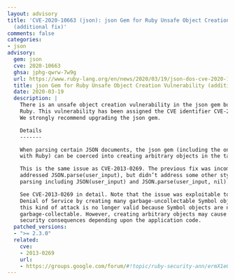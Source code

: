 ```yaml
---
layout: advisory
title: 'CVE-2020-10663 (json): json Gem for Ruby Unsafe Object Creation Vulnerability
  (additional fix)'
comments: false
categories:
- json
advisory:
  gem: json
  cve: 2020-10663
  ghsa: jphg-qwrw-7w9g
  url: https://www.ruby-lang.org/en/news/2020/03/19/json-dos-cve-2020-10663/
  title: json Gem for Ruby Unsafe Object Creation Vulnerability (additional fix)
  date: 2020-03-19
  description: |
    There is an unsafe object creation vulnerability in the json gem bundled with
    Ruby. This vulnerability has been assigned the CVE identifier CVE-2020-10663.
    We strongly recommend upgrading the json gem.

    Details
    -------

    When parsing certain JSON documents, the json gem (including the one bundled
    with Ruby) can be coerced into creating arbitrary objects in the target system.

    This is the same issue as CVE-2013-0269. The previous fix was incomplete, which
    addressed JSON.parse(user_input), but didn’t address some other styles of JSON
    parsing including JSON(user_input) and JSON.parse(user_input, nil).

    See CVE-2013-0269 in detail. Note that the issue was exploitable to cause a
    Denial of Service by creating many garbage-uncollectable Symbol objects, but
    this kind of attack is no longer valid because Symbol objects are now
    garbage-collectable. However, creating arbitrary objects may cause severe
    security consequences depending upon the application code.
  patched_versions:
  - ">= 2.3.0"
  related:
    cve:
    - 2013-0269
    url:
    - https://groups.google.com/forum/#!topic/ruby-security-ann/ermX1eQqqKA
---
```

